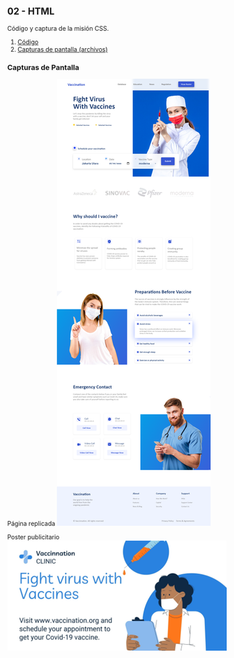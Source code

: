 ## 02 - HTML
Código y captura de la misión CSS.

1. [Código](./Codigo)
2. [Capturas de pantalla (archivos)](./Capturas)

### Capturas de Pantalla

Página replicada
![](./Capturas/captura.png)

Poster publicitario
![](./Capturas/advertising-poster.jpg)